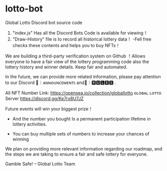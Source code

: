 # lotto-bot
Global Lotto Discord bot source code

1. "index.js" Has all the Discord Bots Code is available for viewing！
2. "Draw-History" file is to record all historical lottery data！
-Fell free checks these contents and helps you to buy NFTs！

We are building a third-party verification system on Github ！Allows everyone to have a fair view of the lottery programming code
also the lottery history and winner details. Keep fair and automated.

In the future, we can provide more related information, please pay attention to our Discord 📣︱ᴀɴɴᴏᴜɴᴄᴇᴍᴇɴᴛꜱ and🎇︱🆁🆄🅻🅴🆂 .

All NFT Number Link: https://opensea.io/collection/globallotto
ɢʟᴏʙᴀʟ ʟᴏᴛᴛᴏ Server
https://discord.gg/Ke7rx8U7JZ

Future events will win your biggest prize！
+ And the number you bought Is a permanent participation lifetime in lottery activities. 

+ You can buy multiple sets of numbers to increase your chances of winning

We plan on providing more relevant information regarding our roadmap, and the steps we are taking to ensure a fair and safe lottery for everyone.

Gamble Safe! – Global Lotto Team 
